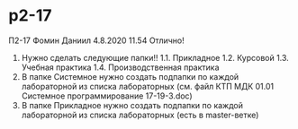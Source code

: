 # p2-17
П2-17 Фомин Даниил
4.8.2020 11.54 Отлично!
1. Нужно сделать следующие папки!!
1.1. Прикладное
1.2. Курсовой
1.3. Учебная практика
1.4. Производственная практика
2. В папке Системное нужно создать подпапки по каждой лабораторной из списка лабораторных (см. файл КТП МДК 01.01 Системное программирование 17-19-3.doc)
3. В папке Прикладное нужно создать подпапки по каждой лабораторной из списка лабораторных (есть в master-ветке)
